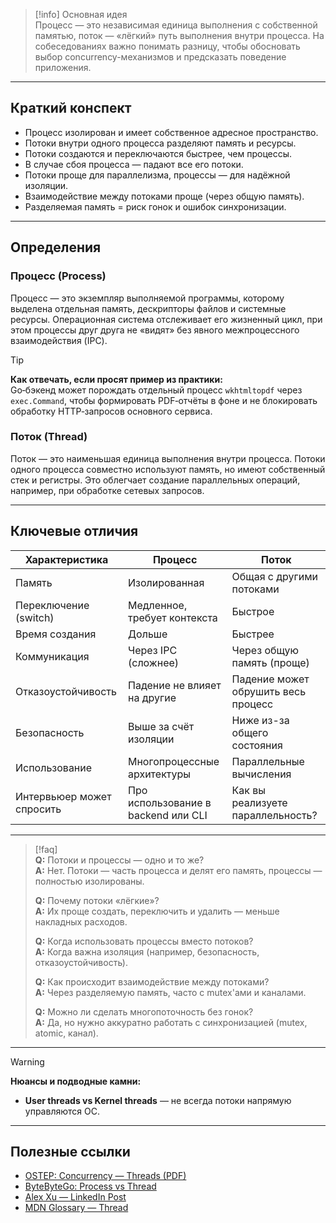 > [!info] Основная идея  
> Процесс — это независимая единица выполнения с собственной памятью, поток — «лёгкий» путь выполнения внутри процесса. На собеседованиях важно понимать разницу, чтобы обосновать выбор concurrency-механизмов и предсказать поведение приложения.

---

## Краткий конспект

- Процесс изолирован и имеет собственное адресное пространство.
- Потоки внутри одного процесса разделяют память и ресурсы.
- Потоки создаются и переключаются быстрее, чем процессы.
- В случае сбоя процесса — падают все его потоки.
- Потоки проще для параллелизма, процессы — для надёжной изоляции.
- Взаимодействие между потоками проще (через общую память).
- Разделяемая память = риск гонок и ошибок синхронизации.

---

## Определения

### Процесс (Process)

Процесс — это экземпляр выполняемой программы, которому выделена отдельная память, дескрипторы файлов и системные ресурсы. Операционная система отслеживает его жизненный цикл, при этом процессы друг друга не «видят» без явного межпроцессного взаимодействия (IPC).

> [!tip]
> **Как отвечать, если просят пример из практики:**  
> Go‑бэкенд может порождать отдельный процесс `wkhtmltopdf` через `exec.Command`, чтобы формировать PDF‑отчёты в фоне и не блокировать обработку HTTP‑запросов основного сервиса.

### Поток (Thread)

Поток — это наименьшая единица выполнения внутри процесса. Потоки одного процесса совместно используют память, но имеют собственный стек и регистры. Это облегчает создание параллельных операций, например, при обработке сетевых запросов.

---

## Ключевые отличия

| Характеристика         | Процесс                            | Поток                              |
|------------------------|-------------------------------------|-------------------------------------|
| Память                 | Изолированная                      | Общая с другими потоками            |
| Переключение (switch)  | Медленное, требует контекста       | Быстрое                            |
| Время создания         | Дольше                             | Быстрее                            |
| Коммуникация           | Через IPC (сложнее)                | Через общую память (проще)         |
| Отказоустойчивость     | Падение не влияет на другие        | Падение может обрушить весь процесс|
| Безопасность           | Выше за счёт изоляции              | Ниже из-за общего состояния         |
| Использование          | Многопроцессные архитектуры        | Параллельные вычисления             |
| Интервьюер может спросить | Про использование в backend или CLI | Как вы реализуете параллельность?   |

---

> [!faq]  
> **Q:** Потоки и процессы — одно и то же?  
> **A:** Нет. Потоки — часть процесса и делят его память, процессы — полностью изолированы.  
>  
> **Q:** Почему потоки «лёгкие»?  
> **A:** Их проще создать, переключить и удалить — меньше накладных расходов.  
>  
> **Q:** Когда использовать процессы вместо потоков?  
> **A:** Когда важна изоляция (например, безопасность, отказоустойчивость).  
>  
> **Q:** Как происходит взаимодействие между потоками?  
> **A:** Через разделяемую память, часто с mutex'ами и каналами.  
>  
> **Q:** Можно ли сделать многопоточность без гонок?  
> **A:** Да, но нужно аккуратно работать с синхронизацией (mutex, atomic, канал).

---

> [!warning]
> **Нюансы и подводные камни:**  
>
> - **User threads vs Kernel threads** — не всегда потоки напрямую управляются ОС.
 
---

## Полезные ссылки

- [OSTEP: Concurrency — Threads (PDF)](https://pages.cs.wisc.edu/~remzi/OSTEP/threads-intro.pdf?utm_source=chatgpt.com)
- [ByteByteGo: Process vs Thread](https://bytebytego.com/guides/what-is-the-difference-between-process-and-thread/?utm_source=chatgpt.com)
- [Alex Xu — LinkedIn Post](https://www.linkedin.com/posts/alexxubyte_systemdesign-coding-interviewtips-activity-7141830644615057408-3vmz?utm_source=chatgpt.com)
- [MDN Glossary — Thread](https://developer.mozilla.org/en-US/docs/Glossary/Thread?utm_source=chatgpt.com)